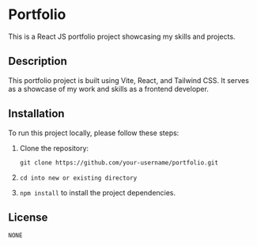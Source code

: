 # Portfolio

This is a React JS portfolio project showcasing my skills and projects.

## Description

This portfolio project is built using Vite, React, and Tailwind CSS. It serves as a showcase of my work and skills as a frontend developer.

## Installation

To run this project locally, please follow these steps:

1. Clone the repository:

   `git clone https://github.com/your-username/portfolio.git`

2. `cd into new or existing directory`

3. `npm install` to install the project dependencies.

## License

    NONE
